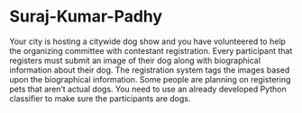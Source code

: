 # Suraj-Kumar-Padhy
Your city is hosting a citywide dog show and you have volunteered to help the organizing committee with contestant registration. Every participant that registers must submit an image of their dog along with biographical information about their dog. The registration system tags the images based upon the biographical information.  Some people are planning on registering pets that aren’t actual dogs. You need to use an already developed Python classifier to make sure the participants are dogs.
